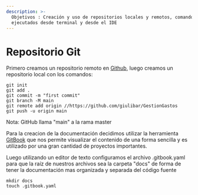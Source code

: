 ```yaml
---
description: >-
  Objetivos : Creación y uso de repositorios locales y remotos, comandos Git
  ejecutados desde terminal y desde el IDE
---
```


# Repositorio Git

Primero creamos un repositorio remoto en [Github](https://github.com),  luego creamos un repositorio local con los comandos:

```
git init
git add .
git commit -m "first commit"
git branch -M main
git remote add origin //https://github.com/giulibar/GestionGastos
git push -u origin main
```

Nota: GitHub llama "main" a la rama master 

Para la creacion de la documentación decidimos utilizar la herramienta [GitBook](https://www.gitbook.com) que nos permite visualizar el contenido de una forma sencilla y es utilizado por una gran cantidad de proyectos importantes.

Luego utilizando un editor de texto configuramos el archivo .gitbook.yaml para que la raíz de nuestros archivos sea la carpeta "docs" de forma de tener la documentación mas organizada y separada del código fuente

```
mkdir docs
touch .gitbook.yaml
```
